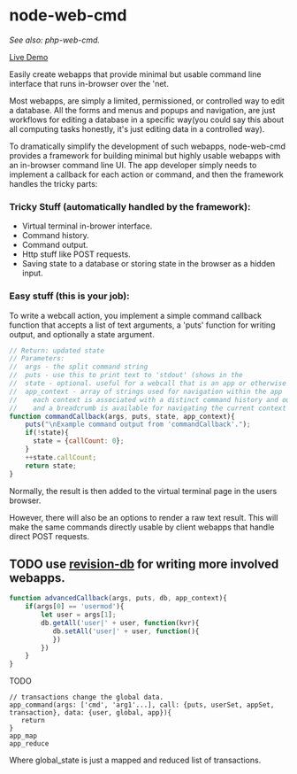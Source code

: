 # node-web-cmd
_See also: php-web-cmd._

[Live Demo](https://zxe0.nfshost.com/cmd/)

Easily create webapps that provide minimal but usable command line interface that runs in-browser over the 'net.

Most webapps, are simply a limited, permissioned, or controlled way to edit a database.
All the forms and menus and popups and navigation, are just workflows for editing
a database in a specific way(you could say this about all computing tasks honestly,
it's just editing data in a controlled way).

To dramatically simplify the development of such webapps,
node-web-cmd provides a framework for building minimal but highly
usable webapps with an in-browser command line UI.  The app developer
simply needs to implement a callback for each action or command,
and then the framework handles the tricky parts:

### Tricky Stuff (automatically handled by the framework):
 * Virtual terminal in-brower interface.
 * Command history.
 * Command output.
 * Http stuff like POST requests.
 * Saving state to a database or storing state in the browser as a hidden input.

### Easy stuff (this is your job):
To write a webcall action, you implement a simple command callback function that accepts a list of
text arguments, a 'puts' function for writing output, and optionally a state argument.


```javascript
// Return: updated state
// Parameters:
//  args - the split command string
//  puts - use this to print text to 'stdout' (shows in the 
//  state - optional. useful for a webcall that is an app or otherwise has persistent state.
//  app_context - array of strings used for navigation within the app
//    each context is associated with a distinct command history and output buffer,
//    and a breadcrumb is available for navigating the current context stack.
function commandCallback(args, puts, state, app_context){
    puts("\nExample command output from 'commandCallback'.");
    if(!state){
      state = {callCount: 0};
    }
    ++state.callCount;
    return state;
}
```

Normally, the result is then added to the virtual terminal page in the users browser.

However, there will also be an options to render a raw text result.  This will make the same
commands directly usable by client webapps that handle direct POST requests.


## TODO use [revision-db](https://github.com/derekmc/revision-db) for writing more involved webapps.
```javascript
function advancedCallback(args, puts, db, app_context){
    if(args[0] == 'usermod'){
        let user = args[1];
        db.getAll('user|' + user, function(kvr){
           db.setAll('user|' + user, function(){
           })
        })
    }
}
```


TODO
```
// transactions change the global data.
app_command(args: ['cmd', 'arg1'...], call: {puts, userSet, appSet, transaction}, data: {user, global, app}){
   return 
}
app_map
app_reduce

```
Where global_state is just a mapped and reduced list of transactions.

